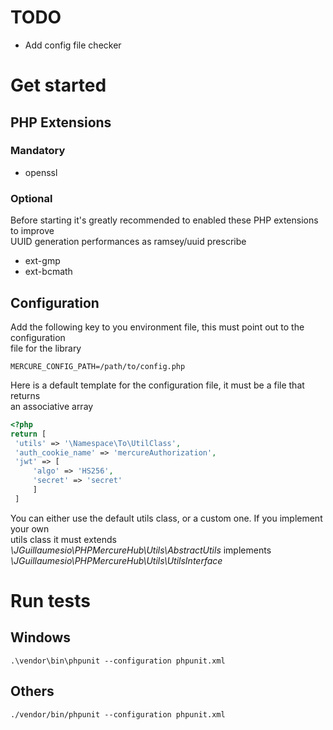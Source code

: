 
# TODO

* Add config file checker

# Get started
## PHP Extensions
### Mandatory
* openssl
### Optional

Before starting it's greatly recommended to enabled these PHP extensions to improve  
UUID generation performances as ramsey/uuid prescribe

* ext-gmp
* ext-bcmath
## Configuration
Add the following key to you environment file, this must point out to the configuration  
file for the library
```env  
MERCURE_CONFIG_PATH=/path/to/config.php  
```  

Here is a default template for the configuration file, it must be a file that returns  
an associative array

```php  
<?php  
return [  
 'utils' => '\Namespace\To\UtilClass',
 'auth_cookie_name' => 'mercureAuthorization',
 'jwt' => [
	 'algo' => 'HS256',
	 'secret' => 'secret'
	 ]
 ]  
```  

You can either use the default utils class, or a custom one. If you implement your own  
utils class it must extends *\JGuillaumesio\PHPMercureHub\Utils\AbstractUtils* implements *\JGuillaumesio\PHPMercureHub\Utils\UtilsInterface*

# Run tests
## Windows
```console
.\vendor\bin\phpunit --configuration phpunit.xml
```

## Others
```console
./vendor/bin/phpunit --configuration phpunit.xml
```